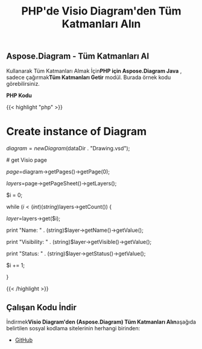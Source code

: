 ﻿---
title: PHP'de Visio Diagram'den Tüm Katmanları Alın
type: docs
weight: 20
url: /tr/java/retrieve-all-layers-from-the-visio-diagram-in-php/
---
## **Aspose.Diagram - Tüm Katmanları Al**
 Kullanarak Tüm Katmanları Almak İçin**PHP için Aspose.Diagram Java** , sadece çağırmak**Tüm Katmanları Getir** modül. Burada örnek kodu görebilirsiniz.

**PHP Kodu**

{{< highlight "php" >}}

 # Create instance of Diagram

$diagram = new Diagram($dataDir . "Drawing.vsd");

\# get Visio page

$page=$diagram->getPages()->getPage(0);

$layers=$page->getPageSheet()->getLayers();

$i = 0;

while ($i<(int)(string)$layers->getCount()) {

$layer=$layers->get($i);

print "Name: " . (string)$layer->getName()->getValue();

print "Visibility: " . (string)$layer->getVisible()->getValue();

print "Status: " . (string)$layer->getStatus()->getValue();

$i += 1;

}

{{< /highlight >}}
## **Çalışan Kodu İndir**
 İndirmek**Visio Diagram'den (Aspose.Diagram) Tüm Katmanları Alın**aşağıda belirtilen sosyal kodlama sitelerinin herhangi birinden:

- [GitHub](https://github.com/asposediagram/Aspose.Diagram-for-Java/blob/master/Plugins/Aspose_Diagram_Java_for_PHP/src/aspose/diagram/WorkingwithLayers/GetAllLayers.php)
